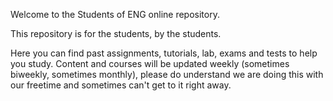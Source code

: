 Welcome to the Students of ENG online repository.

This repository is for the students, by the students.

Here you can find past assignments, tutorials, lab, exams and tests to help you study. 
Content and courses will be updated weekly (sometimes biweekly, sometimes monthly), please do understand we are doing this with our freetime and sometimes can't get to it right away.

